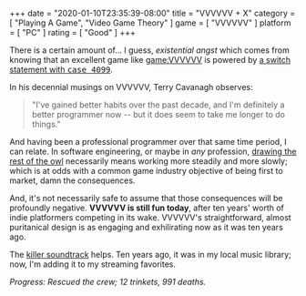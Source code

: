 +++
date = "2020-01-10T23:35:39-08:00"
title = "VVVVVV + X"
category = [ "Playing A Game", "Video Game Theory" ]
game = [ "VVVVVV" ]
platform = [ "PC" ]
rating = [ "Good" ]
+++

There is a certain amount of... I guess, <i>existential angst</i> which comes from knowing that an excellent game like <game:VVVVVV> is powered by <a href="http://distractionware.com/blog/2020/01/vvvvvv-is-now-open-source/">a switch statement with <tt>case 4099</tt></a>.

In his decennial musings on VVVVVV, Terry Cavanagh observes:

<blockquote>"I've gained better habits over the past decade, and I'm definitely a better programmer now -- but it does seem to take me longer to do things."</blockquote>

And having been a professional programmer over that same time period, I can relate.  In software engineering, or maybe in <i>any</i> profession, <a href="https://knowyourmeme.com/memes/how-to-draw-an-owl">drawing the rest of the owl</a> necessarily means working more steadily and more slowly; which is at odds with a common game industry objective of being first to market, damn the consequences.

And, it's not necessarily safe to assume that those consequences will be profoundly negative.  <b>VVVVVV is still fun today</b>, after ten years' worth of indie platformers competing in its wake.  VVVVVV's straightforward, almost puritanical design is as engaging and exhilirating now as it was ten years ago.

The <a href="https://souleyedigitalmusic.bandcamp.com/album/pppppp-the-vvvvvv-soundtrack">killer soundtrack</a> helps.  Ten years ago, it was in my local music library; now, I'm adding it to my streaming favorites.

<i>Progress: Rescued the crew; 12 trinkets, 991 deaths.</i>
